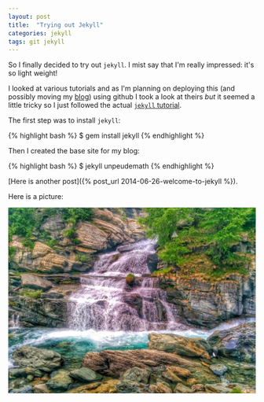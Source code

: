 ```yaml
---
layout: post
title:  "Trying out Jekyll"
categories: jekyll
tags: git jekyll
---
```


So I finally decided to try out `jekyll`. I mist say that I'm really impressed: it's so light weight!

I looked at various tutorials and as I'm planning on deploying this (and possibly moving my [blog](http://drvinceknight.blogspot.co.uk/)) using github I took a look at theirs *but* it seemed a little tricky so I just followed the actual [`jekyll` tutorial](http://jekyllrb.com/docs/quickstart/).

The first step was to install `jekyll`:

{% highlight bash %}
$ gem install jekyll
{% endhighlight %}

Then I created the base site for my blog:

{% highlight bash %}
$ jekyll unpeudemath
{% endhighlight %}

[Here is another post]({% post_url 2014-06-26-welcome-to-jekyll %}).

Here is a picture:

![some text](/assets/waterfall.jpg)
